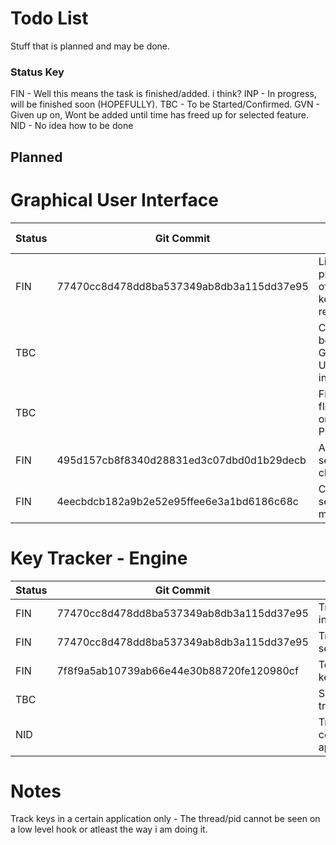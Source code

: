 # Todo List
Stuff that is planned and may be done.

### Status Key
FIN - Well this means the task is finished/added. i think?
INP - In progress, will be finished soon (HOPEFULLY).
TBC - To be Started/Confirmed.
GVN - Given up on, Wont be added until time has freed up for selected feature.
NID - No idea how to be done

## Planned
# Graphical User Interface
| Status | Git Commit |TODO ITEM |
| --- | --- | --- |
| FIN | 77470cc8d478dd8ba537349ab8db3a115dd37e95 | Live preivew of the keys in real time |
| TBC | | Create a better Graphical User interface |
| TBC | | Fix flickering on Live Preview |
| FIN | 495d157cb8f8340d28831ed3c07dbd0d1b29decb | Add a session changer |
| FIN | 4eecbdcb182a9b2e52e95ffee6e3a1bd6186c68c | Create a session manager |

# Key Tracker - Engine
| Status | Git Commit |TODO ITEM |
| --- | --- | --- |
| FIN | 77470cc8d478dd8ba537349ab8db3a115dd37e95 | Track basic key input |
| FIN | 77470cc8d478dd8ba537349ab8db3a115dd37e95 | Track input into sessions |
| FIN | 7f8f9a5ab10739ab66e44e30b88720fe120980cf | Toggle between keyUp/keyDown |
| TBC | | Save keys tracked |
| NID | | Track keys in a certain application only |

# Notes
Track keys in a certain application only - The thread/pid cannot be seen on a low level hook or atleast the way i am doing it.